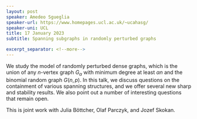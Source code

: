 ```yaml
---
layout: post
speaker: Amedeo Sgueglia
speaker-url: https://www.homepages.ucl.ac.uk/~ucahasg/
speaker-uni: UCL
title: 17 January 2023
subtitle: Spanning subgraphs in randomly perturbed graphs

excerpt_separator: <!--more-->
---
```

We study the model of randomly perturbed dense graphs, which is the union of any $n$-vertex graph $G_{\alpha}$ with minimum degree at least $\alpha n$ and the binomial random graph $G(n,p)$.
In this talk, we discuss questions on the containment of various spanning structures, and we offer several new sharp and stability results. We also point out a number of interesting questions that remain open.

This is joint work with Julia B&ouml;ttcher, Olaf Parczyk, and Jozef Skokan.

<!--more-->
